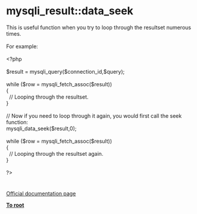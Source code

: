 # mysqli_result::data_seek




<div class="phpcode"><span class="html">
This is useful function when you try to loop through the resultset numerous times.<br><br>For example:<br><br><span class="default">&lt;?php<br><br>$result </span><span class="keyword">= </span><span class="default">mysqli_query</span><span class="keyword">(</span><span class="default">$connection_id</span><span class="keyword">,</span><span class="default">$query</span><span class="keyword">);<br><br>while (</span><span class="default">$row </span><span class="keyword">= </span><span class="default">mysqli_fetch_assoc</span><span class="keyword">(</span><span class="default">$result</span><span class="keyword">))<br> {<br>&#xA0; </span><span class="comment">// Looping through the resultset.<br> </span><span class="keyword">}<br><br></span><span class="comment">// Now if you need to loop through it again, you would first call the seek function:<br></span><span class="default">mysqli_data_seek</span><span class="keyword">(</span><span class="default">$result</span><span class="keyword">,</span><span class="default">0</span><span class="keyword">);<br><br>while (</span><span class="default">$row </span><span class="keyword">= </span><span class="default">mysqli_fetch_assoc</span><span class="keyword">(</span><span class="default">$result</span><span class="keyword">))<br> {<br>&#xA0; </span><span class="comment">// Looping through the resultset again.<br> </span><span class="keyword">}<br><br></span><span class="default">?&gt;</span>
</span>
</div>
  

#

[Official documentation page](https://www.php.net/manual/en/mysqli-result.data-seek.php)

**[To root](/README.md)**